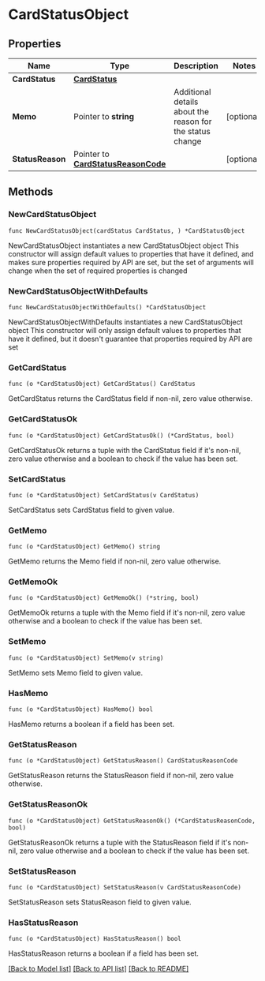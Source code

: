 # CardStatusObject

## Properties

Name | Type | Description | Notes
------------ | ------------- | ------------- | -------------
**CardStatus** | [**CardStatus**](CardStatus.md) |  | 
**Memo** | Pointer to **string** | Additional details about the reason for the status change | [optional] 
**StatusReason** | Pointer to [**CardStatusReasonCode**](CardStatusReasonCode.md) |  | [optional] 

## Methods

### NewCardStatusObject

`func NewCardStatusObject(cardStatus CardStatus, ) *CardStatusObject`

NewCardStatusObject instantiates a new CardStatusObject object
This constructor will assign default values to properties that have it defined,
and makes sure properties required by API are set, but the set of arguments
will change when the set of required properties is changed

### NewCardStatusObjectWithDefaults

`func NewCardStatusObjectWithDefaults() *CardStatusObject`

NewCardStatusObjectWithDefaults instantiates a new CardStatusObject object
This constructor will only assign default values to properties that have it defined,
but it doesn't guarantee that properties required by API are set

### GetCardStatus

`func (o *CardStatusObject) GetCardStatus() CardStatus`

GetCardStatus returns the CardStatus field if non-nil, zero value otherwise.

### GetCardStatusOk

`func (o *CardStatusObject) GetCardStatusOk() (*CardStatus, bool)`

GetCardStatusOk returns a tuple with the CardStatus field if it's non-nil, zero value otherwise
and a boolean to check if the value has been set.

### SetCardStatus

`func (o *CardStatusObject) SetCardStatus(v CardStatus)`

SetCardStatus sets CardStatus field to given value.


### GetMemo

`func (o *CardStatusObject) GetMemo() string`

GetMemo returns the Memo field if non-nil, zero value otherwise.

### GetMemoOk

`func (o *CardStatusObject) GetMemoOk() (*string, bool)`

GetMemoOk returns a tuple with the Memo field if it's non-nil, zero value otherwise
and a boolean to check if the value has been set.

### SetMemo

`func (o *CardStatusObject) SetMemo(v string)`

SetMemo sets Memo field to given value.

### HasMemo

`func (o *CardStatusObject) HasMemo() bool`

HasMemo returns a boolean if a field has been set.

### GetStatusReason

`func (o *CardStatusObject) GetStatusReason() CardStatusReasonCode`

GetStatusReason returns the StatusReason field if non-nil, zero value otherwise.

### GetStatusReasonOk

`func (o *CardStatusObject) GetStatusReasonOk() (*CardStatusReasonCode, bool)`

GetStatusReasonOk returns a tuple with the StatusReason field if it's non-nil, zero value otherwise
and a boolean to check if the value has been set.

### SetStatusReason

`func (o *CardStatusObject) SetStatusReason(v CardStatusReasonCode)`

SetStatusReason sets StatusReason field to given value.

### HasStatusReason

`func (o *CardStatusObject) HasStatusReason() bool`

HasStatusReason returns a boolean if a field has been set.


[[Back to Model list]](../README.md#documentation-for-models) [[Back to API list]](../README.md#documentation-for-api-endpoints) [[Back to README]](../README.md)


